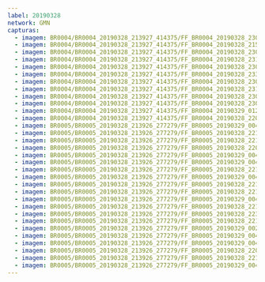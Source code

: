 ```yaml
---
label: 20190328
network: GMN
capturas:
  - imagem: BR0004/BR0004_20190328_213927_414375/FF_BR0004_20190328_230807_479_0104960.fits_maxpixel.jpg
  - imagem: BR0004/BR0004_20190328_213927_414375/FF_BR0004_20190328_215854_926_0023040.fits_maxpixel.jpg
  - imagem: BR0004/BR0004_20190328_213927_414375/FF_BR0004_20190328_230312_852_0099072.fits_maxpixel.jpg
  - imagem: BR0004/BR0004_20190328_213927_414375/FF_BR0004_20190328_231002_761_0107264.fits_maxpixel.jpg
  - imagem: BR0004/BR0004_20190328_213927_414375/FF_BR0004_20190328_230520_953_0101632.fits_maxpixel.jpg
  - imagem: BR0004/BR0004_20190328_213927_414375/FF_BR0004_20190328_233335_940_0135424.fits_maxpixel.jpg
  - imagem: BR0004/BR0004_20190328_213927_414375/FF_BR0004_20190328_230338_472_0099584.fits_maxpixel.jpg
  - imagem: BR0004/BR0004_20190328_213927_414375/FF_BR0004_20190328_231132_446_0109056.fits_maxpixel.jpg
  - imagem: BR0004/BR0004_20190328_213927_414375/FF_BR0004_20190328_230404_087_0100096.fits_maxpixel.jpg
  - imagem: BR0004/BR0004_20190328_213927_414375/FF_BR0004_20190328_230416_911_0100352.fits_maxpixel.jpg
  - imagem: BR0004/BR0004_20190328_213927_414375/FF_BR0004_20190329_012901_595_0273664.fits_maxpixel.jpg
  - imagem: BR0004/BR0004_20190328_213927_414375/FF_BR0004_20190328_220430_025_0028928.fits_maxpixel.jpg
  - imagem: BR0005/BR0005_20190328_213926_277279/FF_BR0005_20190329_004714_077_0224000.fits_maxpixel.jpg
  - imagem: BR0005/BR0005_20190328_213926_277279/FF_BR0005_20190328_221536_626_0042496.fits_maxpixel.jpg
  - imagem: BR0005/BR0005_20190328_213926_277279/FF_BR0005_20190328_221327_331_0039936.fits_maxpixel.jpg
  - imagem: BR0005/BR0005_20190328_213926_277279/FF_BR0005_20190328_220948_876_0035840.fits_maxpixel.jpg
  - imagem: BR0005/BR0005_20190328_213926_277279/FF_BR0005_20190329_004648_446_0223488.fits_maxpixel.jpg
  - imagem: BR0005/BR0005_20190328_213926_277279/FF_BR0005_20190329_004701_262_0223744.fits_maxpixel.jpg
  - imagem: BR0005/BR0005_20190328_213926_277279/FF_BR0005_20190328_221511_021_0041984.fits_maxpixel.jpg
  - imagem: BR0005/BR0005_20190328_213926_277279/FF_BR0005_20190329_004610_017_0222720.fits_maxpixel.jpg
  - imagem: BR0005/BR0005_20190328_213926_277279/FF_BR0005_20190328_221549_456_0042752.fits_maxpixel.jpg
  - imagem: BR0005/BR0005_20190328_213926_277279/FF_BR0005_20190328_221523_816_0042240.fits_maxpixel.jpg
  - imagem: BR0005/BR0005_20190328_213926_277279/FF_BR0005_20190329_004635_643_0223232.fits_maxpixel.jpg
  - imagem: BR0005/BR0005_20190328_213926_277279/FF_BR0005_20190328_221457_949_0041728.fits_maxpixel.jpg
  - imagem: BR0005/BR0005_20190328_213926_277279/FF_BR0005_20190328_223553_952_0066816.fits_maxpixel.jpg
  - imagem: BR0005/BR0005_20190328_213926_277279/FF_BR0005_20190328_221445_138_0041472.fits_maxpixel.jpg
  - imagem: BR0005/BR0005_20190328_213926_277279/FF_BR0005_20190329_002656_490_0199680.fits_maxpixel.jpg
  - imagem: BR0005/BR0005_20190328_213926_277279/FF_BR0005_20190329_004739_682_0224512.fits_maxpixel.jpg
  - imagem: BR0005/BR0005_20190328_213926_277279/FF_BR0005_20190329_004726_876_0224256.fits_maxpixel.jpg
  - imagem: BR0005/BR0005_20190328_213926_277279/FF_BR0005_20190328_220936_053_0035584.fits_maxpixel.jpg
  - imagem: BR0005/BR0005_20190328_213926_277279/FF_BR0005_20190328_221432_333_0041216.fits_maxpixel.jpg
  - imagem: BR0005/BR0005_20190328_213926_277279/FF_BR0005_20190329_004752_490_0224768.fits_maxpixel.jpg
---
```

